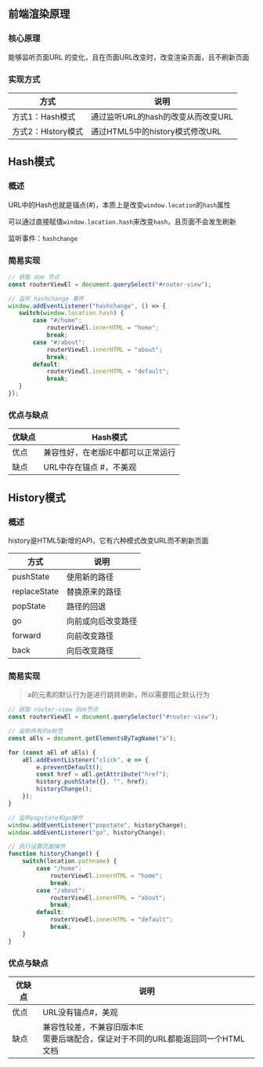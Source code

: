 ## 前端渲染原理

### 核心原理

能够监听页面URL 的变化，且在页面URL改变时，改变渲染页面，且不刷新页面

### 实现方式

| 方式               | 说明                               |
| ------------------ | ---------------------------------- |
| 方式1：Hash模式    | 通过监听URL的hash的改变从而改变URL |
| 方式2：HIstory模式 | 通过HTML5中的history模式修改URL    |



## Hash模式

### 概述

URL中的Hash也就是锚点(#)，本质上是改变`window.location`的`hash`属性

可以通过直接赋值`window.location.hash`来改变`hash`，且页面不会发生刷新

监听事件：`hashchange`

### 简易实现

```js
// 获取 dom 节点
const routerViewEl = document.querySelect("#router-view");

// 监听 hashchange 事件
window.addEventListener("hashchange", () => {
   switch(window.location.hash) {
       case "#/home":
           routerViewEl.innerHTML = "home";
           break;
       case "#/about":
           routerViewEl.innerHTML = "about";
           break;
       default:
           routerViewEl.innerHTML = "default";
           break;
   } 
});
```

### 优点与缺点

| 优缺点 | Hash模式                           |
| ------ | ---------------------------------- |
| 优点   | 兼容性好，在老版IE中都可以正常运行 |
| 缺点   | URL中存在锚点 #，不美观            |



## History模式

### 概述

history是HTML5新增的API，它有六种模式改变URL而不刷新页面

| 方式         | 说明               |
| ------------ | ------------------ |
| pushState    | 使用新的路径       |
| replaceState | 替换原来的路径     |
| popState     | 路径的回退         |
| go           | 向前或向后改变路径 |
| forward      | 向前改变路径       |
| back         | 向后改变路径       |

### 简易实现

> a的元素的默认行为是进行跳转刷新，所以需要阻止默认行为

```js
// 获取 router-view dom节点
const routerViewEl = document.querySelector("#router-view");

// 监听所有的a标签
const aEls = document.getElementsByTagName("a");

for (const aEl of aEls) {
    aEl.addEventListener("click", e => {
    	e.preventDefault();
        const href = aEl.getAttribute("href");
        history.pushState({}, "", href);
        historyChange();
    });
}

// 监听popstate和go操作
window.addEventListener("popstate", historyChange);
window.addEventListener("go", historyChange);

// 执行设置页面操作
function historyChange() {
	switch(location.pathname) {
        case "/home":
            routerViewEl.innerHTML = "home";
            break;
        case "/about":
            routerViewEl.innerHTML = "about";
            break;
        default:
            routerViewEl.innerHTML = "default";
            break;
    }
}
```

### 优点与缺点

| 优缺点 | 说明                                                         |
| ------ | ------------------------------------------------------------ |
| 优点   | URL没有锚点#，美观                                           |
| 缺点   | 兼容性较差，不兼容旧版本IE<br />需要后端配合，保证对于不同的URL都能返回同一个HTML文档 |

